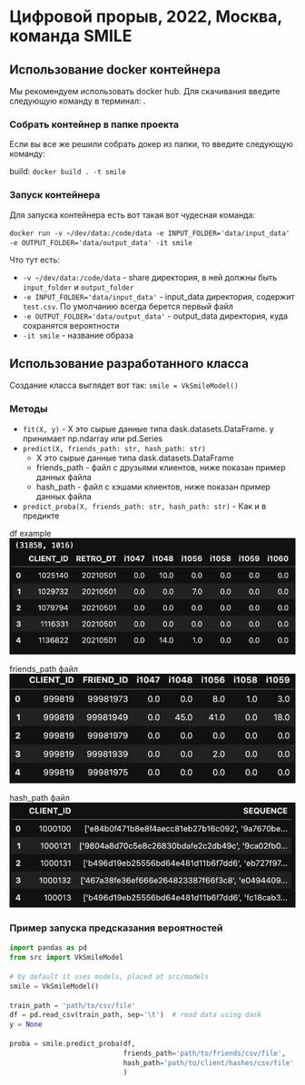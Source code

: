 # Цифровой прорыв, 2022, Москва, команда SMILE

## Использование docker контейнера

Мы рекомендуем использовать docker hub. Для скачивания введите следующую команду в терминал: . 

### Собрать контейнер в папке проекта 

Если вы все же решили собрать докер из папки, то введите следующую команду:

build: `docker build . -t smile` 

### Запуск контейнера

Для запуска контейнера есть вот такая вот чудесная команда:

`docker run -v ~/dev/data:/code/data -e INPUT_FOLDER='data/input_data' -e OUTPUT_FOLDER='data/output_data' -it smile`

Что тут есть:
- `-v ~/dev/data:/code/data` - share директория, в ней должны быть `input_folder` и `output_folder`
- `-e INPUT_FOLDER='data/input_data'` - input_data директория, содержит `test.csv`. По умолчанию всегда берется первый файл
- `-e OUTPUT_FOLDER='data/output_data'` - output_data директория, куда сохранятся вероятности
- `-it smile` - название образа

## Использование разработанного класса

Создание класса выглядет вот так:
`smile = VkSmileModel()`

### Методы

- `fit(X, y)` - X это сырые данные типа dask.datasets.DataFrame. y принимает np.ndarray или pd.Series
- `predict(X, friends_path: str, hash_path: str)`
  + X это сырые данные типа dask.datasets.DataFrame
  + friends_path - файл с друзьями клиентов, ниже показан пример данных файла
  + hash_path - файл с хэшами клиентов, ниже показан пример данных файла
- `predict_proba(X, friends_path: str, hash_path: str)` - Как и в предикте

df example
![alt text](src/images/df_data_example.png)

friends_path файл
![alt text](src/images/friends_data_example.png)

hash_path файл
![alt text](src/images/hash_data_example.png)

### Пример запуска предсказания вероятностей

```python
import pandas as pd
from src import VkSmileModel

# by default it uses models, placed at src/models
smile = VkSmileModel()

train_path = 'path/to/csv/file'
df = pd.read_csv(train_path, sep='\t')  # read data using dask
y = None

proba = smile.predict_proba(df,
                            friends_path='path/to/friends/csv/file',
                            hash_path='path/to/client/hashes/csv/file'
                            )
```